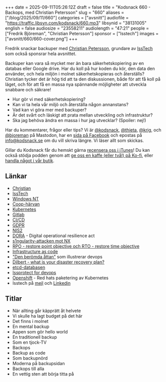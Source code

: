 +++
date = 2025-09-11T05:26:12Z
draft = false
title = "Kodsnack 660 - Backops, med Christian Petersson"
slug = "660"
aliases = ["/blog/2025/09/11/660"]
categories = ["avsnitt"]
audiofile = "https://traffic.libsyn.com/kodsnack/660.mp3"
libsynid = "38131005"
english = false
audiosize = "23558211"
audiolength = "47:21"
people = ["Fredrik Björeman", "Christian Petersson"]
sponsor = ["Isstech"]
images = ["avsnitt/660/660-cover.png"]
+++

Fredrik snackar backuper med [Christian Petersson](https://www.linkedin.com/in/svenssonchristian/), grundare av [IssTech](https://www.isstech.io/) som också sponsrar hela avsnittet.

Backuper kan vara så mycket mer än bara säkerhetskopiering av en databas eller Google drive. Har du koll på hur koden du kör, den data den använder, och hela miljön i molnet säkerhetskopieras och återställs? Christian tycker det är hög tid att ta den diskussionen, både för att få koll på läget, och för att få en massa nya spännande möjligheter att utveckla snabbare och säkrare!

* Hur gör vi med säkerhetskopiering?
* Kan vi ta hela vår miljö och återställa någon annanstans?
* Vad kan vi göra mer med backuper?
* Är det svårt och läskigt att prata mellan utveckling och infrastruktur?
* Ska jag behöva ändra en massa i hur jag utvecklar? (Spoiler: nej!)

Har du kommentarer, frågor eller tips? Vi är [@kodsnack](https://social.podsnack.se/@kodsnack), [@thieta](https://6510.nu/@thieta), [@krig](https://6510.nu/@krig), och [@bjoreman](https://toot.cafe/@bjoreman) på Mastodon, har en [sida på Facebook](https://www.facebook.com/) och epostas på [info@kodsnack.se](mailto:info@kodsnack.se) om du vill skriva längre. Vi läser allt som skickas.

Gillar du Kodsnack får du hemskt gärna [recensera oss i iTunes](https://itunes.apple.com/se/podcast/kodsnack/id561631498?l=en)! Du kan också stödja podden genom att <a href="https://ko-fi.com/kodsnack" rel="payment">ge oss en kaffe (eller två!) på Ko-fi</a>, eller [handla något i vår butik](https://shop.spreadshirt.se/kodsnack/).

## Länkar
* [Christian](https://www.linkedin.com/in/svenssonchristian/)
* [IssTech](https://www.isstech.io/)
* [Windows NT](https://en.wikipedia.org/wiki/Windows_NT)
* [Coop-härvan](https://www.xn--itskerhet-x2a.com/cyberattacken-mot-coop/)
* [Kubernetes](https://en.wikipedia.org/wiki/Kubernetes)
* [Gitlab](https://en.wikipedia.org/wiki/GitLab)
* [CI/CD](https://en.wikipedia.org/wiki/CI/CD)
* [GDPR](https://en.wikipedia.org/wiki/General_Data_Protection_Regulation)
* [NIS2](https://www.msb.se/sv/amnesomraden/informationssakerhet-cybersakerhet-och-sakra-kommunikationer/krav-och-regler-inom-informationssakerhet-och-cybersakerhet/nis-direktivet/det-har-ar-nis2-direktivet/)
* [DORA](https://www.eiopa.europa.eu/digital-operational-resilience-act-dora_en) - Digital operational resilience act
* [s1ngularity-attacken mot NX](https://www.kaspersky.com/blog/nx-build-s1ngularity-supply-chain-attack/54223/)
* [RPO - restore point objective och RTO - restore time objective](https://aws.amazon.com/blogs/mt/establishing-rpo-and-rto-targets-for-cloud-applications/)
* [Infrastructure as code](https://en.wikipedia.org/wiki/Infrastructure_as_code)
* ["Den berömda åttan"](https://en.wikipedia.org/wiki/DevOps_toolchain#/media/File:Devops-toolchain.svg) som illustrerar devops
* [Dilbert - what is your disaster recovery plan?](https://www.zdnet.com/article/dilbert-on-disaster-planning/)
* [etcd-databasen](https://en.wikipedia.org/wiki/Etcd)
* [Issprotect for devops](https://www.isstech.io/issprotect)
* [Openshift](https://www.redhat.com/en/technologies/cloud-computing/openshift/container-platform) - Red hats paketering av Kubernetes
* Isstech på <a href="mailto:mailto:info@isstech.io">mejl</a> och [Linkedin](https://www.linkedin.com/company/isstech-ab/)


## Titlar
* När allting går käpprätt åt helvete
* Vi skulle ha lagt budget på det här
* Det finns i molnet
* En mental backup
* Appen som gör hello world
* En traditionell backup
* Som en tjock-TV
* Backops
* Backup as code
* Som backupnörd
* Moderna på backupsidan
* Backops till alla
* En vettig sten att börja titta på